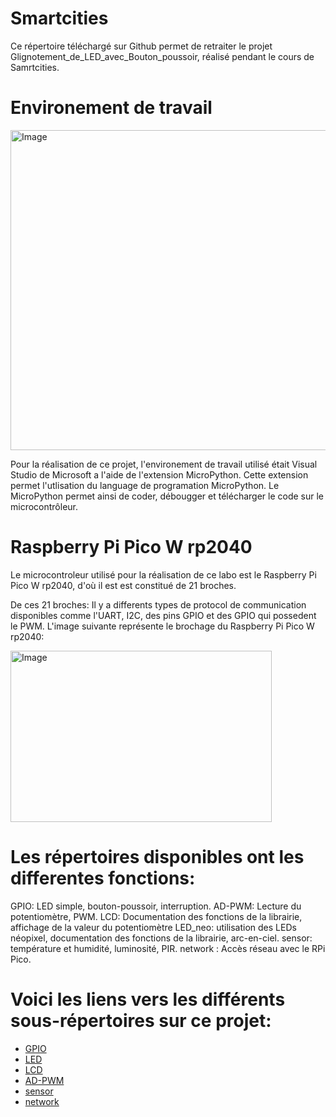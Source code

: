 # Smartcities

Ce répertoire téléchargé sur Github permet de retraiter le projet Glignotement_de_LED_avec_Bouton_poussoir, réalisé pendant le cours de Samrtcities. 

# Environement de travail
<img width="512" height="512" alt="Image" src="https://github.com/user-attachments/assets/f7c3e7da-45fd-404f-a46c-c288086f3f63" />

Pour la réalisation de ce projet, l'environement de travail utilisé était Visual Studio de Microsoft a l'aide de l'extension MicroPython.
Cette extension permet l'utlisation du language de programation MicroPython. Le MicroPython permet ainsi de coder, débougger et télécharger le code sur le microcontrôleur.

# Raspberry Pi Pico W rp2040

Le microcontroleur utilisé pour la réalisation de ce labo est le Raspberry Pi Pico W rp2040, d'où il  est est constitué de 21 broches.

De ces 21 broches: Il y a differents types de protocol de communication disponibles comme l'UART, I2C, des pins GPIO et des GPIO qui possedent le PWM.
L'image suivante représente le brochage du Raspberry Pi Pico W rp2040:

<img width="418" height="274" alt="Image" src="https://github.com/user-attachments/assets/ab606267-f51e-47b3-9563-2e294ae2c421" />

# Les répertoires disponibles ont les differentes fonctions:
GPIO: LED simple, bouton-poussoir, interruption.
AD-PWM: Lecture du potentiomètre, PWM.
LCD: Documentation des fonctions de la librairie, affichage de la valeur du potentiomètre
LED_neo: utilisation des LEDs néopixel, documentation des fonctions de la librairie, arc-en-ciel.
sensor: température et humidité, luminosité, PIR.
network : Accès réseau avec le RPi Pico.

# Voici les liens vers les différents sous-répertoires sur ce projet:
- [GPIO](GPIO) 
- [LED](LED)
- [LCD](LCD)
- [AD-PWM](AD-PWM)
- [sensor](sensor)
- [network](network)

  

